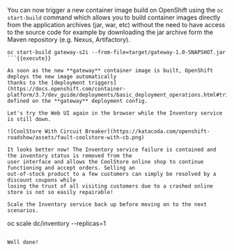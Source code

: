 
You can now trigger a new container image build on OpenShift using 
the `oc start-build` command which allows you to build container images directly from the application 
archives (jar, war, etc) without the need to have access to the source code for example by downloading 
the jar archive form the Maven repository (e.g. Nexus, Artifactory).

```
oc start-build gateway-s2i --from-file=target/gateway-1.0-SNAPSHOT.jar
```{{execute}}

As soon as the new **gateway** container image is built, OpenShift deploys the new image automatically 
thanks to the [deployment triggers](https://docs.openshift.com/container-platform/3.7/dev_guide/deployments/basic_deployment_operations.html#triggers) 
defined on the **gateway** deployment config.

Let's try the Web UI again in the browser while the Inventory service is still down.

![CoolStore With Circuit Breaker](https://katacoda.com/openshift-roadshow/assets/fault-coolstore-with-cb.png)

It looks better now! The Inventory service failure is contained and the inventory status is removed from the 
user interface and allows the CoolStore online shop to continue functioning and accept orders. Selling an 
out-of-stock product to a few customers can simply be resolved by a discount coupons while 
losing the trust of all visiting customers due to a crashed online store is not so easily repairable!

Scale the Inventory service back up before moving on to the next scenarios.

```
oc scale dc/inventory --replicas=1
```{{execute}}

Well done!